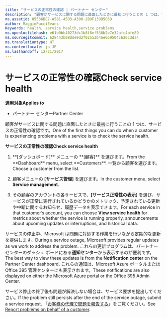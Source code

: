 ```yaml
---
title: "サービスの正常性の確認 | パートナー センター"
description: "顧客がサービスに関する問題に直面したときに最初に行うことの 1 つは、サービスの正常性の確認です。"
ms.assetid: 05536BE7-A581-45D3-A390-2B9F139B5C6D
author: MaggiePucciEvans
Keywords: health, service health,service problems
ms.openlocfilehash: e61b9bb40273dc1b8f8ef536b2e7e32afc4bfe89
ms.sourcegitcommit: 628443b08dde9d2f02553b46e669504c620c3da4
ms.translationtype: HT
ms.contentlocale: ja-JP
ms.lasthandoff: 12/21/2017
---
```

# <a name="check-service-health"></a><span data-ttu-id="824dd-103">サービスの正常性の確認</span><span class="sxs-lookup"><span data-stu-id="824dd-103">Check service health</span></span>

**<span data-ttu-id="824dd-104">適用対象</span><span class="sxs-lookup"><span data-stu-id="824dd-104">Applies to</span></span>**

-  <span data-ttu-id="824dd-105">パートナー センター</span><span class="sxs-lookup"><span data-stu-id="824dd-105">Partner Center</span></span>

<span data-ttu-id="824dd-106">顧客がサービスに関する問題に直面したときに最初に行うことの 1 つは、サービスの正常性の確認です。</span><span class="sxs-lookup"><span data-stu-id="824dd-106">One of the first things you can do when a customer is experiencing problems with a service is to check the service health.</span></span>

**<span data-ttu-id="824dd-107">サービスの正常性の確認</span><span class="sxs-lookup"><span data-stu-id="824dd-107">Check service health</span></span>**

1.  <span data-ttu-id="824dd-108">
          **[ダッシュボード]** メニューの **[顧客]** を選びます。</span><span class="sxs-lookup"><span data-stu-id="824dd-108">From the **Dashboard** menu, select **Customers**.</span></span> <span data-ttu-id="824dd-109">一覧から顧客を選びます。</span><span class="sxs-lookup"><span data-stu-id="824dd-109">Choose a customer from the list.</span></span>

2.  <span data-ttu-id="824dd-110">顧客メニューの **[サービス管理]** を選びます。</span><span class="sxs-lookup"><span data-stu-id="824dd-110">In the customer menu, select **Service management**.</span></span>

3.  <span data-ttu-id="824dd-111">その顧客のアカウントの各サービスで、**[サービス正常性の表示]** を選び、サービスが正常に実行されているかどうかのメトリック、予定されている更新や中断に関するお知らせ、履歴データを表示できます。</span><span class="sxs-lookup"><span data-stu-id="824dd-111">For each service in that customer’s account, you can choose **View service health** for metrics about whether the service is running properly, announcements about upcoming updates or interruptions, and historical data.</span></span>

<span data-ttu-id="824dd-112">サービスの停止中、Microsoft は問題に対処する作業を行いながら定期的な更新を提供します。</span><span class="sxs-lookup"><span data-stu-id="824dd-112">During a service outage, Microsoft provides regular updates as we work to address the problem.</span></span> <span data-ttu-id="824dd-113">これらの更新プログラムは、パートナー センターのダッシュ ボードにある**通知センター**から表示するのが便利です。</span><span class="sxs-lookup"><span data-stu-id="824dd-113">The best way to view these updates is from the **Notification center** on the Partner Center dashboard.</span></span> <span data-ttu-id="824dd-114">これらの通知は、Microsoft Azure ポータルまたは Office 395 管理センターにも表示されます。</span><span class="sxs-lookup"><span data-stu-id="824dd-114">These notifications are also displayed on either the Microsoft Azure portal or the Office 395 Admin Center.</span></span>

<span data-ttu-id="824dd-115">サービス停止の終了後も問題が解決しない場合は、サービス要求を提出してください。</span><span class="sxs-lookup"><span data-stu-id="824dd-115">If the problem still persists after the end of the service outage, submit a service request.</span></span> <span data-ttu-id="824dd-116">「[お客様の代理で問題を報告する](report-problems-on-behalf-of-a-customer.md)」をご覧ください。</span><span class="sxs-lookup"><span data-stu-id="824dd-116">See [Report problems on behalf of a customer](report-problems-on-behalf-of-a-customer.md).</span></span>

 

 



